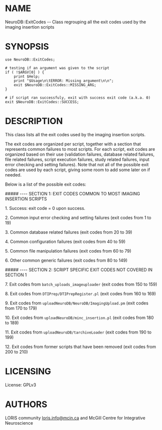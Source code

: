 # NAME

NeuroDB::ExitCodes -- Class regrouping all the exit codes used by the imaging
insertion scripts

# SYNOPSIS

    use NeuroDB::ExitCodes;

    # testing if an argument was given to the script
    if ( !$ARGV[0] ) {
        print $Help;
        print "$Usage\n\tERROR: Missing argument\n\n";
        exit $NeuroDB::ExitCodes::MISSING_ARG;
    }

    # if script ran successfuly, exit with success exit code (a.k.a. 0)
    exit $NeuroDB::ExitCodes::SUCCESS;

# DESCRIPTION

This class lists all the exit codes used by the imaging insertion scripts.

The exit codes are organized per script, together with a section that
represents common failures to most scripts. For each script, exit codes are
organized based on their use (validation failures, database related failures,
file related failures, script execution failures, study related failures,
input error checking and setting failures). Note that not all of the possible
exit codes are used by each script, giving some room to add some later on if
needed.

Below is a list of the possible exit codes:

\##### ---- SECTION 1:  EXIT CODES COMMON TO MOST IMAGING INSERTION SCRIPTS

1\. Success: exit code = 0 upon success.

2\. Common input error checking and setting failures (exit codes from 1 to 19)

3\. Common database related failures (exit codes from 20 to 39)

4\. Common configuration failures (exit codes from 40 to 59)

5\. Common file manipulation failures (exit codes from 60 to 79)

6\. Other common generic failures (exit codes from 80 to 149)

\##### ---- SECTION 2: SCRIPT SPECIFIC EXIT CODES NOT COVERED IN SECTION 1

7\. Exit codes from `batch_uploads_imageuploader` (exit codes from 150 to 159)

8\. Exit codes from `DTIPrep/DTIPrepRegister.pl` (exit codes from 160 to 169)

9\. Exit codes from `uploadNeuroDB/NeuroDB/ImagingUpload.pm` (exit codes from
170 to 179)

10\. Exit codes from `uploadNeuroDB/minc_insertion.pl` (exit codes from 180
to 189)

11\. Exit codes from `uploadNeuroDB/tarchiveLoader` (exit codes from 190 to 199)

12\. Exit codes from former scripts that have been removed (exit codes from 200
to 210)

# LICENSING

License: GPLv3

# AUTHORS

LORIS community <loris.info@mcin.ca> and McGill Centre for Integrative
Neuroscience
